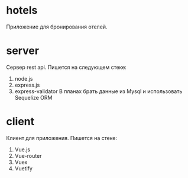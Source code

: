 # hotels
Приложение для бронирования отелей. 

# server
Сервер rest api. Пишется на следующем стеке:
1. node.js
2. express.js
3. express-validator
В планах брать данные из Mysql и использовать Sequelize ORM

# client
Клиент для приложения. Пишется на стеке:
1. Vue.js
2. Vue-router
3. Vuex
4. Vuetify
